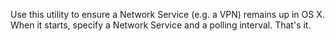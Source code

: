 Use this utility to ensure a Network Service (e.g. a VPN) remains up in OS X.
When it starts, specify a Network Service and a polling interval.
That's it.

